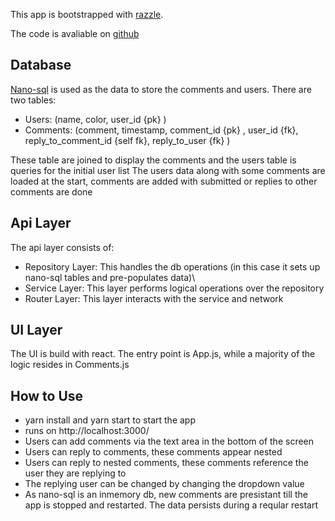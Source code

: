 This app is bootstrapped with [razzle](https://github.com/jaredpalmer/razzle/tree/master).

The code is avaliable on [github](https://github.com/viveksanthosh/cash_free_user_comment/blob/master/README.md)

## Database
[Nano-sql](https://nanosql.io/) is used as the data to store the comments and users.
There are two tables:

- Users:  (name, color, user_id {pk} )
- Comments: (comment, timestamp, comment_id {pk} ,  user_id {fk}, reply_to_comment_id {self fk}, reply_to_user {fk} )

These table are joined to display the comments and the users table is queries for the initial user list
The users data along with some comments are loaded at the start, comments are added with submitted or replies to other comments are done

## Api Layer

The api layer consists of:

- Repository Layer: This handles the db operations (in this case it sets up nano-sql tables and pre-populates data)\
- Service Layer: This layer performs logical operations over the repository
- Router Layer: This layer interacts with the service and network


## UI Layer

The UI is build with react. The entry point is App.js, while a majority of the logic resides in Comments.js

## How to Use

- yarn install and yarn start to start the app
- runs on http://localhost:3000/
- Users can add comments via the text area in the bottom of the screen
- Users can reply to comments, these comments appear nested
- Users can reply to nested comments, these comments reference the user they are replying to 
- The replying user can be changed by changing the dropdown value
- As nano-sql is an inmemory db, new comments are presistant till the app is stopped and restarted. The data persists during a reqular restart

